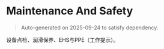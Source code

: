 # Maintenance And Safety

> Auto-generated on 2025-09-24 to satisfy dependency.

设备点检、润滑保养、EHS与PPE（工作提示）。
